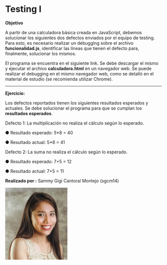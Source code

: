 # Testing I

**Objetivo**

A partir de una calculadora básica creada en JavaScript, debemos solucionar los
siguientes dos defectos enviados por el equipo de testing. Para esto, es necesario
realizar un debugging sobre el archivo **funcionalidad.js**, identificar las líneas que tienen
el defecto para, finalmente, solucionar los mismos.

El programa se encuentra en el siguiente link. Se
debe descargar el mismo y ejecutar el archivo **calculadora.html** en un navegador web.
Se puede realizar el debugging en el mismo navegador web, como se detalló en el
material de estudio (se recomienda utilizar Chrome).

-------

**Ejercicio:**

Los defectos reportados tienen los siguientes resultados esperados y actuales. Se
debe solucionar el programa para que se cumplan los **resultados esperados**.

Defecto 1: La multiplicación no realiza el cálculo según lo esperado.

● Resultado esperado: 5*8 = 40

● Resultado actual: 5*8 = 41

Defecto 2: La suma no realiza el cálculo según lo esperado.

● Resultado esperado: 7+5 = 12

● Resultado actual: 7+5 = 11




**Realizado por :** Sammy Gigi Cantoral Montejo (sgcm14)

<img src ="https://raw.githubusercontent.com/sgcm14/sgcm14/main/sammy.jpg" width="200">
